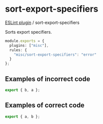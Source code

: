 # sort-export-specifiers

[ESLint plugin](https://iliubinskii.github.io/eslint-plugin-misc/) / sort-export-specifiers

Sorts export specifiers.

```ts
module.exports = {
  plugins: ["misc"],
  rules: {
    "misc/sort-export-specifiers": "error"
  }
};
```

## Examples of incorrect code

```ts
export { b, a };
```

## Examples of correct code

```ts
export { a, b };
```